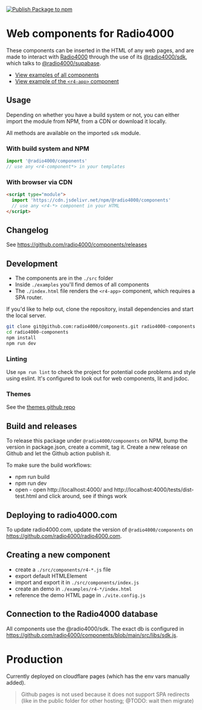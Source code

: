 [![Publish Package to npm](https://github.com/radio4000/components/actions/workflows/publish-to-npm-registry.yml/badge.svg)](https://github.com/radio4000/components/actions/workflows/publish-to-npm-registry.yml)

# Web components for Radio4000

These components can be inserted in the HTML of any web pages, and are made to interact with [Radio4000](https://radio4000.com) through the use of its
[@radio4000/sdk](https://github.com/radio4000/sdk), which talks to [@radio4000/supabase](https://github.com/radio4000/supabase).

- [View examples of all components](https://radio4000.github.io/components/examples/)
- [View example of the `<r4-app>` component](https://radio4000.com)

## Usage

Depending on whether you have a build system or not, you can either import the module from NPM, from a CDN or download it locally.

All methods are available on the imported `sdk` module.

### With build system and NPM

```js
import '@radio4000/components'
// use any <r4-component*> in your templates
```

### With browser via CDN

```html
<script type="module">
  import 'https://cdn.jsdelivr.net/npm/@radio4000/components'
  // use any <r4-*> component in your HTML
</script>
```

## Changelog

See https://github.com/radio4000/components/releases

## Development

- The components are in the `./src` folder
- Inside `./examples` you'll find demos of all components
- The `./index.html` file renders the `<r4-app>` component, which requires a SPA router.

If you'd like to help out, clone the repository, install dependencies and start the local server.

```bash
git clone git@github.com:radio4000/components.git radio4000-components
cd radio4000-components
npm install
npm run dev
```

### Linting

Use `npm run lint` to check the project for potential code problems and style using eslint. It's configured to look out for web components, lit and jsdoc.

### Themes

See the [themes github repo](https://github.com/4www/themes)

## Build and releases

To release this package under `@radio4000/components` on NPM, bump the version in package.json, create a commit, tag it. Create a new release on Github and let the Github action publish it.

To make sure the build workflows:

- npm run build
- npm run dev
- open - open http://localhost:4000/ and http://localhost:4000/tests/dist-test.html and click around, see if things work

## Deploying to radio4000.com

To update radio4000.com, update the version of `@radio4000/components` on https://github.com/radio4000/radio4000.com.

## Creating a new component

- create a `./src/components/r4-*.js` file
- export default HTMLElement
- import and export it in `./src/components/index.js`
- create an demo in `./examples/r4-*/index.html`
- reference the demo HTML page in `./vite.config.js`

## Connection to the Radio4000 database

All components use the @radio4000/sdk. The exact db is configured in https://github.com/radio4000/components/blob/main/src/libs/sdk.js.

# Production

Currently deployed on cloudflare pages (which has the env vars manually added).

> Github pages is not used because it does not support SPA redirects
> (like in the public folder for other hosting; @TODO: wait then migrate)
